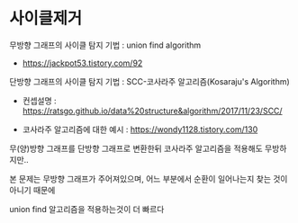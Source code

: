 # 사이클제거

무방향 그래프의 사이클 탐지 기법 : union find algorithm

- https://jackpot53.tistory.com/92


단방향 그래프의 사이클 탐지 기법 : SCC-코사라주 알고리즘(Kosaraju's Algorithm)

- 컨셉설명 : https://ratsgo.github.io/data%20structure&algorithm/2017/11/23/SCC/

- 코사라주 알고리즘에 대한 예시 : https://wondy1128.tistory.com/130


무(양)방향 그래프를 단방향 그래프로 변환한뒤 코사라주 알고리즘을 적용해도 무방하지만..

본 문제는 무방향 그래프가 주어져있으며, 어느 부분에서 순환이 일어나는지 찾는 것이 아니기 때문에

union find 알고리즘을 적용하는것이 더 빠르다

